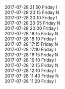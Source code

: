 2017-07-28 21:50 Friday  I  
2017-07-28 20:15 Friday  N  
2017-07-28 20:10 Friday  I  
2017-07-28 20:05 Friday  N  
2017-07-28 20:00 Friday  I  
2017-07-28 18:15 Friday  N  
2017-07-28 18:10 Friday  I  
2017-07-28 17:15 Friday  N  
2017-07-28 17:10 Friday  I  
2017-07-28 16:15 Friday  N  
2017-07-28 16:10 Friday  I  
2017-07-28 12:15 Friday  N  
2017-07-28 12:10 Friday  I  
2017-07-28 11:40 Friday  N  
2017-07-28 11:20 Friday  I  
